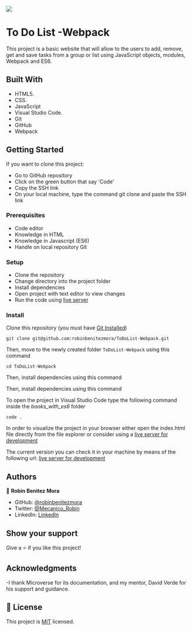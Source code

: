 ![](https://img.shields.io/badge/Microverse-blueviolet)

# To Do List -Webpack


>
This project is a basic website that will allow to the users to add, remove, get and save tasks from a group or list using JavaScript objects, modules, Webpack and ES6.

## Built With

- HTML5.
- CSS.
- JavaScript
- Visual Studio Code.
- Git
- GitHub
- Webpack


## Getting Started

If you want to clone this project:
- Go to GitHub repository
- Click on the green button that say 'Code'
- Copy the SSH link
- On your local machine, type the command git clone and paste the SSH link


### Prerequisites
- Code editor
- Knowledge in HTML
- Knowledge in Javascript (ES6)
- Handle on local repository Git

### Setup
- Clone the repository
- Change directory into the project folder
- Install dependencies
- Open project with text editor to view changes
- Run the code using [live server](https://www.google.com/search?client=safari&rls=en&q=live+server&ie=UTF-8&oe=UTF-8)

### Install
Clone this repository (you must have [Git Installed](https://github.com/git-guides/install-git))

`git clone git@github.com:robinbenitezmora/ToDoList-Webpack.git`

Then, move to the newly created folder `ToDoList-Webpack` using this command

`cd ToDoList-Webpack`

Then, install dependencies using this command

Then, install dependencies using this command

To open the project in Visual Studio Code type the following command inside the _books_with_es6_ folder

`code .`

In order to visualize the project in your browser either open the index.html file directly from the file explorer or consider using a [live server for development ](https://marketplace.visualstudio.com/items?itemName=ritwickdey.LiveServer)

The current version you can check it in your machine by means of the following url: [live server for development ](https://robinbenitezmora.github.io/ToDoList-Webpack/)

## Authors

👤 **Robin Benitez Mora**

- GitHub: [@robinbenitezmora](https://github.com/robinbenitezmora)
- Twitter: [@Mecanico_Robin](https://twitter.com/mecanico_robin)
- LinkedIn: [LinkedIn](https://www.linkedin.com/in/robin-benitez-mora-manizales)

## Show your support

Give a ⭐️ if you like this project!

## Acknowledgments

-I thank Microverse for its documentation, and my mentor, David Verde for his support and guidance.

## 📝 License

This project is [MIT](./MIT.md) licensed.
